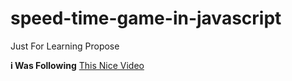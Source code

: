 # speed-time-game-in-javascript
Just For Learning Propose

**i Was Following** [This Nice Video](https://www.youtube.com/watch?v=Yw-SYSG-028&t=1s)
